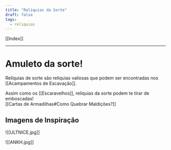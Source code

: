 ```yaml
---
title: "Relíquias da Sorte"
draft: false
tags:
  - reliquias
---
```

[[Index]]

---
# Amuleto da sorte!

Relíquias de sorte são relíquias valiosas que podem ser encontradas nos [[Acampamentos de Escavação]].  

Assim como os [[Escaravelhos]], relíquias da sorte podem te tirar de emboscadas!  
[[Cartas de Armadilhas#Como Quebrar Maldições?]]  


## Imagens de Inspiração


![[ULTNICE.jpg]]

![[ANKH.jpg]]


